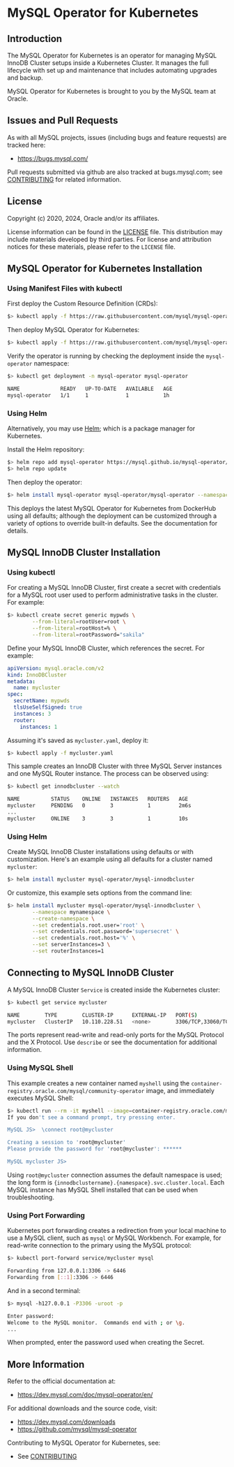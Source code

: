 # MySQL Operator for Kubernetes

## Introduction

The MySQL Operator for Kubernetes is an operator for managing MySQL InnoDB Cluster setups inside a Kubernetes Cluster. 
It manages the full lifecycle with set up and maintenance that includes automating upgrades and backup.

MySQL Operator for Kubernetes is brought to you by the MySQL team at Oracle.

## Issues and Pull Requests

As with all MySQL projects, issues (including bugs and feature requests) are tracked here:

  * https://bugs.mysql.com/

Pull requests submitted via github are also tracked at bugs.mysql.com; see [CONTRIBUTING](CONTRIBUTING.md) for related information.

## License

Copyright (c) 2020, 2024, Oracle and/or its affiliates.

License information can be found in the [LICENSE](https://github.com/mysql/mysql-operator/blob/8.0.40-2.0.16/LICENSE) file.
This distribution may include materials developed by third parties. For license
and attribution notices for these materials, please refer to the `LICENSE` file.

## MySQL Operator for Kubernetes Installation

### Using Manifest Files with kubectl

First deploy the Custom Resource Definition (CRDs):

```sh
$> kubectl apply -f https://raw.githubusercontent.com/mysql/mysql-operator/8.0.40-2.0.16/deploy/deploy-crds.yaml
```

Then deploy MySQL Operator for Kubernetes:

```sh
$> kubectl apply -f https://raw.githubusercontent.com/mysql/mysql-operator/8.0.40-2.0.16/deploy/deploy-operator.yaml
```

Verify the operator is running by checking the deployment inside the `mysql-operator` namespace:

```sh
$> kubectl get deployment -n mysql-operator mysql-operator

NAME             READY   UP-TO-DATE   AVAILABLE   AGE
mysql-operator   1/1     1            1           1h
```

### Using Helm

Alternatively, you may use [Helm](https://helm.sh/docs/intro/quickstart/); which is a package manager for Kubernetes.

Install the Helm repository:

```sh
$> helm repo add mysql-operator https://mysql.github.io/mysql-operator/
$> helm repo update
```

Then deploy the operator:

```sh
$> helm install mysql-operator mysql-operator/mysql-operator --namespace mysql-operator --create-namespace
```

This deploys the latest MySQL Operator for Kubernetes from DockerHub using all defaults; although the deployment 
can be customized through a variety of options to override built-in defaults. See the documentation for details.

## MySQL InnoDB Cluster Installation

### Using kubectl

For creating a MySQL InnoDB Cluster, first create a secret with credentials for a MySQL root user used to 
perform administrative tasks in the cluster. For example:

```sh
$> kubectl create secret generic mypwds \
        --from-literal=rootUser=root \
        --from-literal=rootHost=% \
        --from-literal=rootPassword="sakila"
```

Define your MySQL InnoDB Cluster, which references the secret. For example:

```yaml
apiVersion: mysql.oracle.com/v2
kind: InnoDBCluster
metadata:
  name: mycluster
spec:
  secretName: mypwds
  tlsUseSelfSigned: true
  instances: 3
  router:
    instances: 1
```

Assuming it's saved as `mycluster.yaml`, deploy it:

```sh
$> kubectl apply -f mycluster.yaml
```

This sample creates an InnoDB Cluster with three MySQL Server instances and one MySQL Router instance. 
The process can be observed using:

```sh
$> kubectl get innodbcluster --watch

NAME          STATUS    ONLINE   INSTANCES   ROUTERS   AGE
mycluster     PENDING   0        3           1         2m6s
...
mycluster     ONLINE    3        3           1         10s
```

### Using Helm

Create MySQL InnoDB Cluster installations using defaults or with customization. 
Here's an example using all defaults for a cluster named `mycluster`:

```sh
$> helm install mycluster mysql-operator/mysql-innodbcluster
```

Or customize, this example sets options from the command line:

```sh
$> helm install mycluster mysql-operator/mysql-innodbcluster \
        --namespace mynamespace \
        --create-namespace \
        --set credentials.root.user='root' \
        --set credentials.root.password='supersecret' \
        --set credentials.root.host='%' \
        --set serverInstances=3 \
        --set routerInstances=1
```

## Connecting to MySQL InnoDB Cluster

A MySQL InnoDB Cluster `Service` is created inside the Kubernetes cluster:

```sh
$> kubectl get service mycluster

NAME        TYPE        CLUSTER-IP      EXTERNAL-IP   PORT(S)                                                  AGE
mycluster   ClusterIP   10.110.228.51   <none>        3306/TCP,33060/TCP,6446/TCP,6448/TCP,6447/TCP,6449/TCP   26h
```

The ports represent read-write and read-only ports for the MySQL Protocol and the X Protocol. 
Use `describe` or see the documentation for additional information.

### Using MySQL Shell

This example creates a new container named `myshell` using the `container-registry.oracle.com/mysql/community-operator` image, and immediately executes MySQL Shell:
        
```sh
$> kubectl run --rm -it myshell --image=container-registry.oracle.com/mysql/community-operator -- mysqlsh
If you don't see a command prompt, try pressing enter.

MySQL JS>  \connect root@mycluster

Creating a session to 'root@mycluster'
Please provide the password for 'root@mycluster': ******

MySQL mycluster JS>
```

Using `root@mycluster` connection assumes the default namespace is used; the long form is `{innodbclustername}.{namespace}.svc.cluster.local`. 
Each MySQL instance has MySQL Shell installed that can be used when troubleshooting.

### Using Port Forwarding

Kubernetes port forwarding creates a redirection from your local machine to use a MySQL client, such as `mysql` or MySQL Workbench. 
For example, for read-write connection to the primary using the MySQL protocol:

```sh
$> kubectl port-forward service/mycluster mysql

Forwarding from 127.0.0.1:3306 -> 6446
Forwarding from [::1]:3306 -> 6446
```

And in a second terminal:

```sh
$> mysql -h127.0.0.1 -P3306 -uroot -p

Enter password:
Welcome to the MySQL monitor.  Commands end with ; or \g.
...
```

When prompted, enter the password used when creating the Secret.

## More Information

Refer to the official documentation at:

  * https://dev.mysql.com/doc/mysql-operator/en/

For additional downloads and the source code, visit:

  * https://dev.mysql.com/downloads
  * https://github.com/mysql/mysql-operator

Contributing to MySQL Operator for Kubernetes, see:

  * See [CONTRIBUTING](CONTRIBUTING.md)
